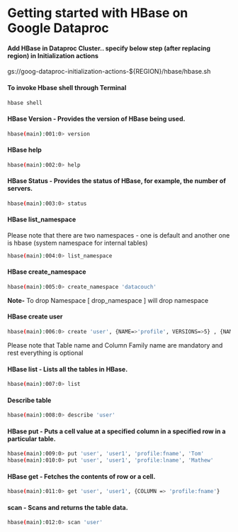 Getting started with HBase on Google Dataproc
=============================

#### Add HBase in Dataproc Cluster.. specify below step (after replacing region) in Initialization actions 
gs://goog-dataproc-initialization-actions-${REGION}/hbase/hbase.sh


#### To invoke Hbase shell through Terminal
```bash
hbase shell
```
#### HBase Version - Provides the version of HBase being used.
```bash
hbase(main):001:0> version
```

#### HBase help 
```bash
hbase(main):002:0> help
```

#### HBase Status - Provides the status of HBase, for example, the number of servers.
```bash
hbase(main):003:0> status
```

#### HBase list_namespace
Please note that there are two namespaces - one is default and another one is hbase (system namespace for internal tables)
```bash
hbase(main):004:0> list_namespace
```

#### HBase create_namespace
```bash
hbase(main):005:0> create_namespace 'datacouch'
```
**Note-** To drop Namespace [ drop_namespace <name of namespace> ] will drop namespace 

#### HBase create user
```bash
hbase(main):006:0> create 'user', {NAME=>'profile', VERSIONS=>5} , {NAME=>'pics'}
```
Please note that Table name and Column Family name are mandatory and rest everything is optional

#### HBase list - Lists all the tables in HBase.
```bash
hbase(main):007:0> list
```

#### Describe table
```bash                 
hbase(main):008:0> describe 'user'
```

#### HBase put - Puts a cell value at a specified column in a specified row in a particular table.
```bash
hbase(main):009:0> put 'user', 'user1', 'profile:fname', 'Tom'
hbase(main):010:0> put 'user', 'user1', 'profile:lname', 'Mathew'
```

#### HBase get - Fetches the contents of row or a cell.
```bash
hbase(main):011:0> get 'user', 'user1', {COLUMN => 'profile:fname'}
```

#### scan - Scans and returns the table data.
```bash
hbase(main):012:0> scan 'user'
```

